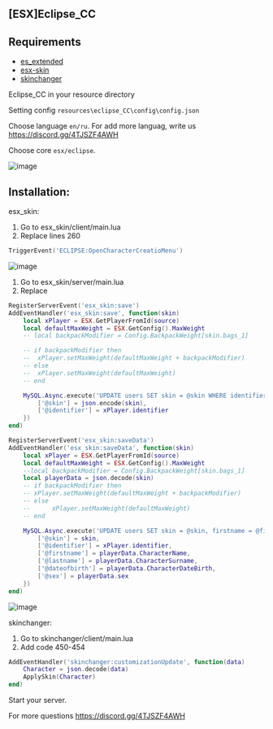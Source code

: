 ## [ESX]Eclipse_CC

## Requirements
- [es_extended](https://github.com/esx-framework/es_extended/tree/v1-final)
- [esx-skin](https://github.com/esx-framework/esx_skin)
- [skinchanger](https://github.com/ESX-Org/skinchanger)


Eclipse_CC in your resource directory

Setting config `resources\eclipse_CC\config\config.json`

  Choose language `en/ru`. For add more languag, write us https://discord.gg/4TJSZF4AWH
  
  Choose core `esx/eclipse`. 
  
  ![image](https://user-images.githubusercontent.com/36680471/115527130-731e6580-a299-11eb-80bb-42e8ebe56d6e.png)

  
## Installation:

esx_skin:



1. Go to esx_skin/client/main.lua
2. Replace lines 260
```lua
TriggerEvent('ECLIPSE:OpenCharacterCreatioMenu')
```
![image](https://user-images.githubusercontent.com/36680471/115523567-e02ffc00-a295-11eb-952d-5c6a5979817f.png)


1. Go to esx_skin/server/main.lua
2. Replace

```lua
RegisterServerEvent('esx_skin:save')
AddEventHandler('esx_skin:save', function(skin)
	local xPlayer = ESX.GetPlayerFromId(source)
	local defaultMaxWeight = ESX.GetConfig().MaxWeight
	-- local backpackModifier = Config.BackpackWeight[skin.bags_1]

	-- if backpackModifier then
	-- 	xPlayer.setMaxWeight(defaultMaxWeight + backpackModifier)
	-- else
	-- 	xPlayer.setMaxWeight(defaultMaxWeight)
	-- end

	MySQL.Async.execute('UPDATE users SET skin = @skin WHERE identifier = @identifier', {
		['@skin'] = json.encode(skin),
		['@identifier'] = xPlayer.identifier
	})
end)

RegisterServerEvent('esx_skin:saveData')
AddEventHandler('esx_skin:saveData', function(skin)
	local xPlayer = ESX.GetPlayerFromId(source)
	local defaultMaxWeight = ESX.GetConfig().MaxWeight
	--local backpackModifier = Config.BackpackWeight[skin.bags_1]
	local playerData = json.decode(skin)
	-- if backpackModifier then
	-- xPlayer.setMaxWeight(defaultMaxWeight + backpackModifier)
	-- else
	--  	xPlayer.setMaxWeight(defaultMaxWeight)
	-- end

	MySQL.Async.execute('UPDATE users SET skin = @skin, firstname = @firstname, lastname = @lastname, dateofbirth = @dateofbirth, sex = @sex WHERE identifier = @identifier', {
		['@skin'] = skin,
		['@identifier'] = xPlayer.identifier,
		['@firstname'] = playerData.CharacterName,
		['@lastname'] = playerData.CharacterSurname,
		['@dateofbirth'] = playerData.CharacterDateBirth,
		['@sex'] = playerData.sex
	})
end)
```
![image](https://user-images.githubusercontent.com/36680471/115525598-eb842700-a297-11eb-96f0-01d883caa7e0.png)


skinchanger:
1. Go to skinchanger/client/main.lua
2. Add code 450-454
```lua
AddEventHandler('skinchanger:customizationUpdate', function(data)
	Character = json.decode(data)
	ApplySkin(Character)
end)
```
Start your server.

For more questions https://discord.gg/4TJSZF4AWH





